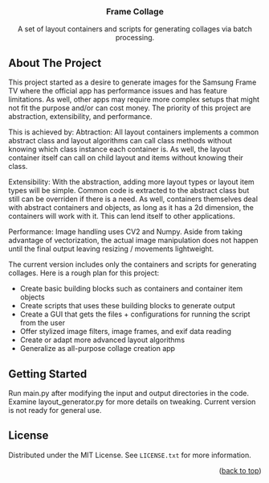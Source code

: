 <!-- Improved compatibility of back to top link: See: https://github.com/othneildrew/Best-README-Template/pull/73 -->
<a name="readme-top"></a>
<!--
*** Thanks for checking out the Best-README-Template. If you have a suggestion
*** that would make this better, please fork the repo and create a pull request
*** or simply open an issue with the tag "enhancement".
*** Don't forget to give the project a star!
*** Thanks again! Now go create something AMAZING! :D
-->



<!-- PROJECT SHIELDS -->
<!--
*** I'm using markdown "reference style" links for readability.
*** Reference links are enclosed in brackets [ ] instead of parentheses ( ).
*** See the bottom of this document for the declaration of the reference variables
*** for contributors-url, forks-url, etc. This is an optional, concise syntax you may use.
*** https://www.markdownguide.org/basic-syntax/#reference-style-links
-->


<!-- PROJECT LOGO -->
<br />
<div align="center">


  <h3 align="center">Frame Collage</h3>

  <p align="center">
    A set of layout containers and scripts for generating collages via batch processing.
    <br />
  </p>
</div>





<!-- ABOUT THE PROJECT -->
## About The Project

This project started as a desire to generate images for the Samsung Frame TV where the official app has performance issues and has feature limitations.
As well, other apps may require more complex setups that might not fit the purpose and/or can cost money.
The priority of this project are abstraction, extensibility, and performance.

This is achieved by:
Abtraction: All layout containers implements a common abstract class and layout algorithms can call class methods without knowing which class instance each container is.
As well, the layout container itself can call on child layout and items without knowing their class.

Extensibility: With the abstraction, adding more layout types or layout item types will be simple. Common code is extracted to the abstract class but still can be overriden if there is a need.
As well, containers themselves deal with abstract containers and objects, as long as it has a 2d dimension, the containers will work with it.  This can lend itself to other applications.

Performance: Image handling uses CV2 and Numpy. Aside from taking advantage of vectorization, the actual image manipulation does not happen until the final output leaving resizing / movements lightweight.


The current version includes only the containers and scripts for generating collages. Here is a rough plan for this project:
* Create basic building blocks such as containers and container item objects
* Create scripts that uses these building blocks to generate output
* Create a GUI that gets the files + configurations for running the script from the user
* Offer stylized image filters, image frames, and exif data reading
* Create or adapt more advanced layout algorithms 
* Generalize as all-purpose collage creation app


<!-- GETTING STARTED -->
## Getting Started

Run main.py after modifying the input and output directories in the code. 
Examine layout_generator.py for more details on tweaking.
Current version is not ready for general use.


<!-- LICENSE -->
## License

Distributed under the MIT License. See `LICENSE.txt` for more information.

<p align="right">(<a href="#readme-top">back to top</a>)</p>










